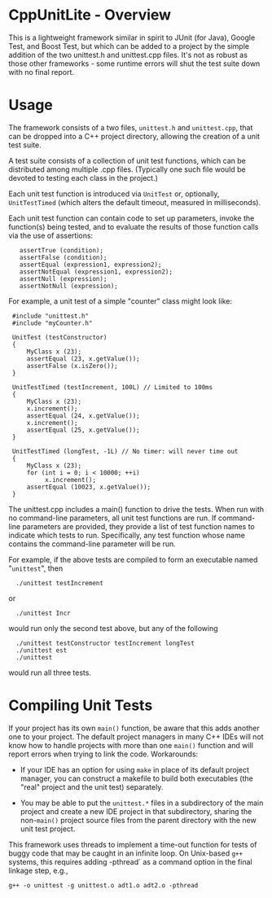 # CppUnitLite - Overview

 This is a lightweight framework similar in spirit to JUnit (for Java),
 Google Test, and Boost Test, but which can be added to a project by the
 simple addition of the two unittest.h and unittest.cpp files.  It's not as
 robust as those other frameworks - some runtime errors will shut the
 test suite down with no final report.
 
# Usage
 
 The framework consists of a two files, `unittest.h` and `unittest.cpp`,
 that can be dropped into
 a C++ project directory, allowing the creation of a unit test suite.
 
 A test suite consists of a collection of unit test functions, which can
 be distributed among multiple .cpp files. (Typically one such file
 would be devoted to testing each class in the project.)
 
 Each unit test function is introduced via `UnitTest` or, optionally,
 `UnitTestTimed` (which alters the default timeout, measured in milliseconds).
 
 Each unit test function can contain code to set up parameters, invoke
 the function(s) being tested, and to evaluate the results of those
 function calls via the use of assertions:
 
       assertTrue (condition);
       assertFalse (condition);
       assertEqual (expression1, expression2);
       assertNotEqual (expression1, expression2);
       assertNull (expression);
       assertNotNull (expression);

For example, a unit test of a simple "counter" class might look like:

     #include "unittest.h"
     #include "myCounter.h"

     UnitTest (testConstructor)
     {
         MyClass x (23);
         assertEqual (23, x.getValue());
         assertFalse (x.isZero());
     }
 
     UnitTestTimed (testIncrement, 100L) // Limited to 100ms
     {
         MyClass x (23);
         x.increment();
         assertEqual (24, x.getValue());
         x.increment();
         assertEqual (25, x.getValue());
     }
 
     UnitTestTimed (longTest, -1L) // No timer: will never time out
     {
         MyClass x (23);
	     for (int i = 0; i < 10000; ++i)
              x.increment();
         assertEqual (10023, x.getValue());
     }

The unittest.cpp includes a main() function to drive the tests.  When
 run with no command-line parameters, all unit test functions are run.
 If command-line parameters are provided, they provide a list of test
 function names to indicate which tests to run.  Specifically,
 any test function whose name contains the command-line parameter
 will be run.
 
 For example, if the above tests are compiled to form an executable
 named "`unittest`", then

      ./unittest testIncrement
      
or

      ./unittest Incr


would run only the second test above, but any of the following

      ./unittest testConstructor testIncrement longTest
      ./unittest est
      ./unittest
 
would run all three tests.


# Compiling Unit Tests

If your project has its own `main()` function, be aware that this
adds another one to your project. The default project managers in
many C++ IDEs will not know how to handle projects with more than
one `main()` function and will report errors when trying to link
the code.   Workarounds:

* If your IDE has an option for using `make` in place of its
  default project manager, you can construct a makefile to
  build both executables (the "real" project and the unit test)
  separately.

* You may be able to put the `unittest.*` files in a subdirectory
  of the main project and create a new IDE project in that subdirectory,
  sharing the non-`main()` project source files from the parent directory
  with the new unit test project.

This framework uses threads to implement a time-out function for tests
of buggy code that may be caught in an infinite loop. On Unix-based
`g++` systems, this requires adding -pthread` as a command option in the
final linkage step, e.g.,

    g++ -o unittest -g unittest.o adt1.o adt2.o -pthread

